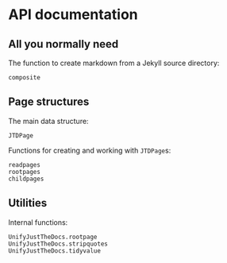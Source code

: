 # API documentation


## All you normally need

The function to create markdown from a Jekyll source directory:

```@docs
composite
```

## Page structures

The main data structure:

```@docs
JTDPage
```

Functions for creating and working with `JTDPage`s:

```@docs
readpages
rootpages
childpages
```


## Utilities

Internal functions:

```@docs
UnifyJustTheDocs.rootpage
UnifyJustTheDocs.stripquotes
UnifyJustTheDocs.tidyvalue
```